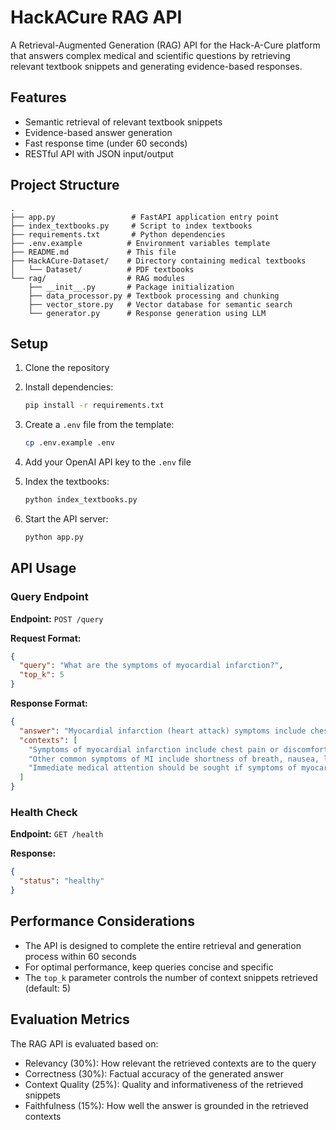 # HackACure RAG API

A Retrieval-Augmented Generation (RAG) API for the Hack-A-Cure platform that answers complex medical and scientific questions by retrieving relevant textbook snippets and generating evidence-based responses.

## Features

- Semantic retrieval of relevant textbook snippets
- Evidence-based answer generation
- Fast response time (under 60 seconds)
- RESTful API with JSON input/output

## Project Structure

```
.
├── app.py                 # FastAPI application entry point
├── index_textbooks.py     # Script to index textbooks
├── requirements.txt       # Python dependencies
├── .env.example          # Environment variables template
├── README.md             # This file
├── HackACure-Dataset/    # Directory containing medical textbooks
│   └── Dataset/          # PDF textbooks
└── rag/                  # RAG modules
    ├── __init__.py       # Package initialization
    ├── data_processor.py # Textbook processing and chunking
    ├── vector_store.py   # Vector database for semantic search
    └── generator.py      # Response generation using LLM
```

## Setup

1. Clone the repository

2. Install dependencies:
   ```bash
   pip install -r requirements.txt
   ```

3. Create a `.env` file from the template:
   ```bash
   cp .env.example .env
   ```

4. Add your OpenAI API key to the `.env` file

5. Index the textbooks:
   ```bash
   python index_textbooks.py
   ```

6. Start the API server:
   ```bash
   python app.py
   ```

## API Usage

### Query Endpoint

**Endpoint:** `POST /query`

**Request Format:**
```json
{
  "query": "What are the symptoms of myocardial infarction?",
  "top_k": 5
}
```

**Response Format:**
```json
{
  "answer": "Myocardial infarction (heart attack) symptoms include chest pain or discomfort that may radiate to the arm, shoulder, jaw, or back. Other symptoms include shortness of breath, nausea, lightheadedness, and cold sweats.",
  "contexts": [
    "Symptoms of myocardial infarction include chest pain or discomfort that may radiate to the arm, shoulder, jaw, or back.",
    "Other common symptoms of MI include shortness of breath, nausea, lightheadedness, and cold sweats.",
    "Immediate medical attention should be sought if symptoms of myocardial infarction are suspected."
  ]
}
```

### Health Check

**Endpoint:** `GET /health`

**Response:**
```json
{
  "status": "healthy"
}
```

## Performance Considerations

- The API is designed to complete the entire retrieval and generation process within 60 seconds
- For optimal performance, keep queries concise and specific
- The `top_k` parameter controls the number of context snippets retrieved (default: 5)

## Evaluation Metrics

The RAG API is evaluated based on:

- Relevancy (30%): How relevant the retrieved contexts are to the query
- Correctness (30%): Factual accuracy of the generated answer
- Context Quality (25%): Quality and informativeness of the retrieved snippets
- Faithfulness (15%): How well the answer is grounded in the retrieved contexts